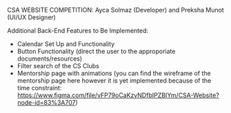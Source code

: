 CSA WEBSITE COMPETITION: Ayca Solmaz (Developer) and Preksha Munot (UI/UX Designer)

Additional Back-End Features to Be Implemented:
- Calendar Set Up and Functionality
- Button Functionality (direct the user to the approporiate documents/resources)
- Filter search of the CS Clubs
- Mentorship page with animations (you can find the wireframe of the mentorship page here however it is yet implemented because of the time constraint: 
  https://www.figma.com/file/vFP79oCaKzyNDfbIPZBIYm/CSA-Website?node-id=83%3A707)
